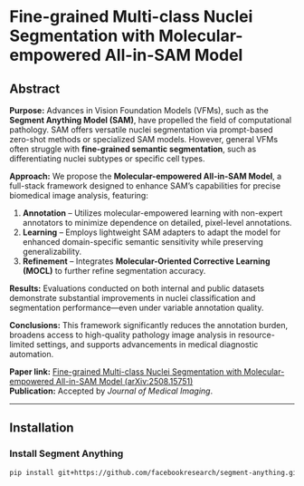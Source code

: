 # Fine-grained Multi-class Nuclei Segmentation with Molecular-empowered All-in-SAM Model

## Abstract

**Purpose:** Advances in Vision Foundation Models (VFMs), such as the **Segment Anything Model (SAM)**, have propelled the field of computational pathology. SAM offers versatile nuclei segmentation via prompt-based zero-shot methods or specialized SAM models. However, general VFMs often struggle with **fine-grained semantic segmentation**, such as differentiating nuclei subtypes or specific cell types.

**Approach:** We propose the **Molecular-empowered All-in-SAM Model**, a full-stack framework designed to enhance SAM’s capabilities for precise biomedical image analysis, featuring:

1. **Annotation** – Utilizes molecular-empowered learning with non-expert annotators to minimize dependence on detailed, pixel-level annotations.  
2. **Learning** – Employs lightweight SAM adapters to adapt the model for enhanced domain-specific semantic sensitivity while preserving generalizability.  
3. **Refinement** – Integrates **Molecular-Oriented Corrective Learning (MOCL)** to further refine segmentation accuracy.  

**Results:** Evaluations conducted on both internal and public datasets demonstrate substantial improvements in nuclei classification and segmentation performance—even under variable annotation quality.  

**Conclusions:** This framework significantly reduces the annotation burden, broadens access to high-quality pathology image analysis in resource-limited settings, and supports advancements in medical diagnostic automation.  

**Paper link:** [Fine-grained Multi-class Nuclei Segmentation with Molecular-empowered All-in-SAM Model (arXiv:2508.15751)](https://arxiv.org/abs/2508.15751)  
**Publication:** Accepted by *Journal of Medical Imaging*.  

---

## Installation

### Install Segment Anything
```bash
pip install git+https://github.com/facebookresearch/segment-anything.git
